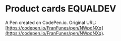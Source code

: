 # Product cards EQUALDEV

A Pen created on CodePen.io. Original URL: [https://codepen.io/FranFunes/pen/NWpdNXq](https://codepen.io/FranFunes/pen/NWpdNXq).


